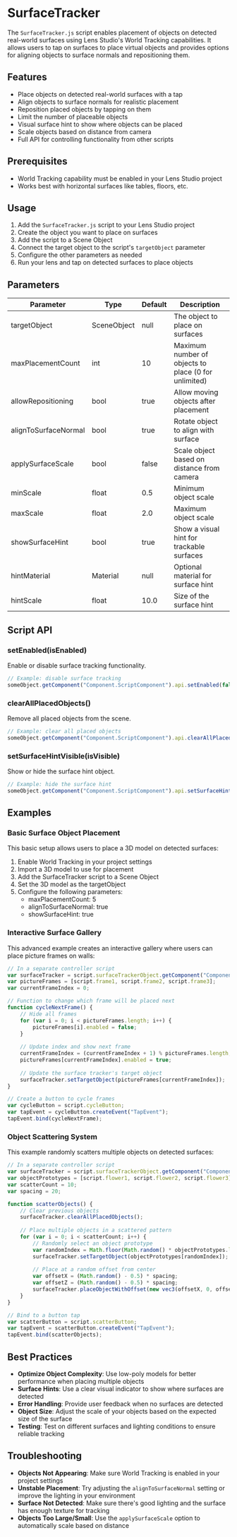 # SurfaceTracker

The `SurfaceTracker.js` script enables placement of objects on detected real-world surfaces using Lens Studio's World Tracking capabilities. It allows users to tap on surfaces to place virtual objects and provides options for aligning objects to surface normals and repositioning them.

## Features

- Place objects on detected real-world surfaces with a tap
- Align objects to surface normals for realistic placement
- Reposition placed objects by tapping on them
- Limit the number of placeable objects
- Visual surface hint to show where objects can be placed
- Scale objects based on distance from camera
- Full API for controlling functionality from other scripts

## Prerequisites

- World Tracking capability must be enabled in your Lens Studio project
- Works best with horizontal surfaces like tables, floors, etc.

## Usage

1. Add the `SurfaceTracker.js` script to your Lens Studio project
2. Create the object you want to place on surfaces
3. Add the script to a Scene Object
4. Connect the target object to the script's `targetObject` parameter
5. Configure the other parameters as needed
6. Run your lens and tap on detected surfaces to place objects

## Parameters

| Parameter | Type | Default | Description |
|------------|------|---------|-------------|
| targetObject | SceneObject | null | The object to place on surfaces |
| maxPlacementCount | int | 10 | Maximum number of objects to place (0 for unlimited) |
| allowRepositioning | bool | true | Allow moving objects after placement |
| alignToSurfaceNormal | bool | true | Rotate object to align with surface |
| applySurfaceScale | bool | false | Scale object based on distance from camera |
| minScale | float | 0.5 | Minimum object scale |
| maxScale | float | 2.0 | Maximum object scale |
| showSurfaceHint | bool | true | Show a visual hint for trackable surfaces |
| hintMaterial | Material | null | Optional material for surface hint |
| hintScale | float | 10.0 | Size of the surface hint |

## Script API

### setEnabled(isEnabled)
Enable or disable surface tracking functionality.

```javascript
// Example: disable surface tracking
someObject.getComponent("Component.ScriptComponent").api.setEnabled(false);
```

### clearAllPlacedObjects()
Remove all placed objects from the scene.

```javascript
// Example: clear all placed objects
someObject.getComponent("Component.ScriptComponent").api.clearAllPlacedObjects();
```

### setSurfaceHintVisible(isVisible)
Show or hide the surface hint object.

```javascript
// Example: hide the surface hint
someObject.getComponent("Component.ScriptComponent").api.setSurfaceHintVisible(false);
```

## Examples

### Basic Surface Object Placement

This basic setup allows users to place a 3D model on detected surfaces:

1. Enable World Tracking in your project settings
2. Import a 3D model to use for placement
3. Add the SurfaceTracker script to a Scene Object
4. Set the 3D model as the targetObject
5. Configure the following parameters:
   - maxPlacementCount: 5
   - alignToSurfaceNormal: true
   - showSurfaceHint: true

### Interactive Surface Gallery

This advanced example creates an interactive gallery where users can place picture frames on walls:

```javascript
// In a separate controller script
var surfaceTracker = script.surfaceTrackerObject.getComponent("Component.ScriptComponent").api;
var pictureFrames = [script.frame1, script.frame2, script.frame3];
var currentFrameIndex = 0;

// Function to change which frame will be placed next
function cycleNextFrame() {
    // Hide all frames
    for (var i = 0; i < pictureFrames.length; i++) {
        pictureFrames[i].enabled = false;
    }
    
    // Update index and show next frame
    currentFrameIndex = (currentFrameIndex + 1) % pictureFrames.length;
    pictureFrames[currentFrameIndex].enabled = true;
    
    // Update the surface tracker's target object
    surfaceTracker.setTargetObject(pictureFrames[currentFrameIndex]);
}

// Create a button to cycle frames
var cycleButton = script.cycleButton;
var tapEvent = cycleButton.createEvent("TapEvent");
tapEvent.bind(cycleNextFrame);
```

### Object Scattering System

This example randomly scatters multiple objects on detected surfaces:

```javascript
// In a separate controller script
var surfaceTracker = script.surfaceTrackerObject.getComponent("Component.ScriptComponent").api;
var objectPrototypes = [script.flower1, script.flower2, script.flower3];
var scatterCount = 10;
var spacing = 20;

function scatterObjects() {
    // Clear previous objects
    surfaceTracker.clearAllPlacedObjects();
    
    // Place multiple objects in a scattered pattern
    for (var i = 0; i < scatterCount; i++) {
        // Randomly select an object prototype
        var randomIndex = Math.floor(Math.random() * objectPrototypes.length);
        surfaceTracker.setTargetObject(objectPrototypes[randomIndex]);
        
        // Place at a random offset from center
        var offsetX = (Math.random() - 0.5) * spacing;
        var offsetZ = (Math.random() - 0.5) * spacing;
        surfaceTracker.placeObjectWithOffset(new vec3(offsetX, 0, offsetZ));
    }
}

// Bind to a button tap
var scatterButton = script.scatterButton;
var tapEvent = scatterButton.createEvent("TapEvent");
tapEvent.bind(scatterObjects);
```

## Best Practices

- **Optimize Object Complexity**: Use low-poly models for better performance when placing multiple objects
- **Surface Hints**: Use a clear visual indicator to show where surfaces are detected
- **Error Handling**: Provide user feedback when no surfaces are detected
- **Object Size**: Adjust the scale of your objects based on the expected size of the surface
- **Testing**: Test on different surfaces and lighting conditions to ensure reliable tracking

## Troubleshooting

- **Objects Not Appearing**: Make sure World Tracking is enabled in your project settings
- **Unstable Placement**: Try adjusting the `alignToSurfaceNormal` setting or improve the lighting in your environment
- **Surface Not Detected**: Make sure there's good lighting and the surface has enough texture for tracking
- **Objects Too Large/Small**: Use the `applySurfaceScale` option to automatically scale based on distance 